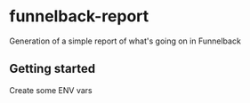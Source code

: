 funnelback-report
=================

Generation of a simple report of what's going on in Funnelback

Getting started
---------------

Create some ENV vars

